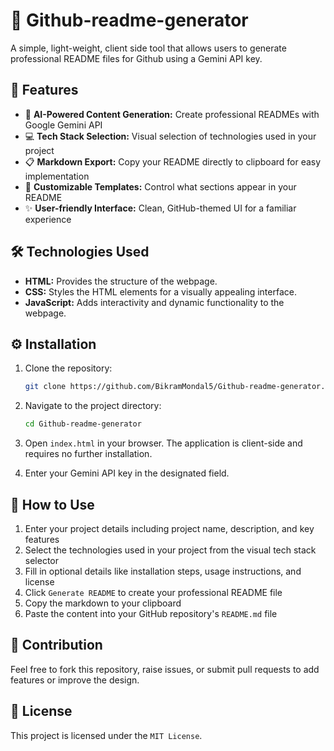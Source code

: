 # 📝 Github-readme-generator

A simple, light-weight, client side tool that allows users to generate professional README files for Github using a Gemini API key.

## 🌟 Features

- 🧠 **AI-Powered Content Generation:** Create professional READMEs with Google Gemini API
- 💻 **Tech Stack Selection:** Visual selection of technologies used in your project
- 📋 **Markdown Export:** Copy your README directly to clipboard for easy implementation
- 🎨 **Customizable Templates:** Control what sections appear in your README
- ✨ **User-friendly Interface:** Clean, GitHub-themed UI for a familiar experience

## 🛠️ Technologies Used

- **HTML:** Provides the structure of the webpage.
- **CSS:** Styles the HTML elements for a visually appealing interface.
- **JavaScript:** Adds interactivity and dynamic functionality to the webpage.

## ⚙️ Installation

1. Clone the repository:
   ```bash
   git clone https://github.com/BikramMondal5/Github-readme-generator.git
   ```

2. Navigate to the project directory:
   ```bash
   cd Github-readme-generator
   ```

3.  Open `index.html` in your browser. The application is client-side and requires no further installation.

4.  Enter your Gemini API key in the designated field.

## 🚀 How to Use

1. Enter your project details including project name, description, and key features
2. Select the technologies used in your project from the visual tech stack selector
3. Fill in optional details like installation steps, usage instructions, and license
4. Click `Generate README` to create your professional README file
5. Copy the markdown to your clipboard
6. Paste the content into your GitHub repository's `README.md` file

## 🤝 Contribution

Feel free to fork this repository, raise issues, or submit pull requests to add features or improve the design.

## 📜 License

This project is licensed under the `MIT License`.
